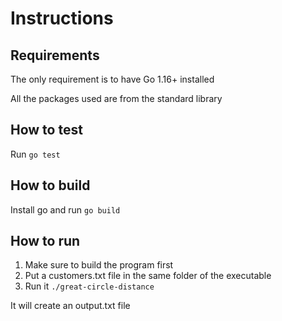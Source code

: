 # Instructions

## Requirements
The only requirement is to have Go 1.16+ installed

All the packages used are from the standard library

## How to test
Run `go test`

## How to build
Install go and run `go build`

## How to run
1. Make sure to build the program first
2. Put a customers.txt file in the same folder of the executable
3. Run it `./great-circle-distance`

It will create an output.txt file
